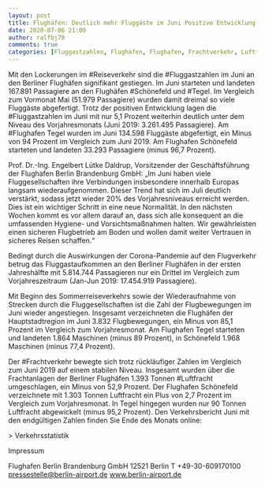 ```yaml
---
layout: post
title: Flughäfen: Deutlich mehr Fluggäste im Juni Positive Entwicklung des Flugverkehrs in der Hauptstadtregion, aus Berliner Flughäfen
date: 2020-07-06 21:00
author: ralfbj70
comments: true
categories: [Fluggastzahlen, Flughäfen, Flughafen, Frachtverkehr, Luftfracht, Reiseverkehr, Schönefeld, Tegel]
---
```

Mit den Lockerungen im #Reiseverkehr sind die #Fluggastzahlen im Juni an den Berliner Flughäfen signifikant gestiegen. Im Juni starteten und landeten 167.891 Passagiere an den Flughäfen #Schönefeld und #Tegel. Im Vergleich zum Vormonat Mai (51.979 Passagiere) wurden damit dreimal so viele Fluggäste abgefertigt. Trotz der positiven Entwicklung lagen die #Fluggastzahlen im Juni mit nur 5,1 Prozent weiterhin deutlich unter dem Niveau des Vorjahresmonats (Juni 2019: 3.261.495 Passagiere). Am #Flughafen Tegel wurden im Juni 134.598 Fluggäste abgefertigt, ein Minus von 94 Prozent im Vergleich zum Juni 2019. Am Flughafen Schönefeld starteten und landeten 33.293 Passagiere (minus 96,7 Prozent).

Prof. Dr.-Ing. Engelbert Lütke Daldrup, Vorsitzender der Geschäftsführung der Flughafen Berlin Brandenburg GmbH: „Im Juni haben viele Fluggesellschaften ihre Verbindungen insbesondere innerhalb Europas langsam wiederaufgenommen. Dieser Trend hat sich im Juli deutlich verstärkt, sodass jetzt wieder 20% des Vorjahresniveaus erreicht werden. Dies ist ein wichtiger Schritt in eine neue Normalität. In den nächsten Wochen kommt es vor allem darauf an, dass sich alle konsequent an die umfassenden Hygiene- und Vorsichtsmaßnahmen halten. Wir gewährleisten einen sicheren Flugbetrieb am Boden und wollen damit weiter Vertrauen in sicheres Reisen schaffen.“

Bedingt durch die Auswirkungen der Corona-Pandemie auf den Flugverkehr betrug das Fluggastaufkommen an den Berliner Flughäfen in der ersten Jahreshälfte mit 5.814.744 Passagieren nur ein Drittel im Vergleich zum Vorjahreszeitraum (Jan-Jun 2019: 17.454.919 Passagiere).

Mit Beginn des Sommerreiseverkehrs sowie der Wiederaufnahme von Strecken durch die Fluggesellschaften ist die Zahl der Flugbewegungen im Juni wieder angestiegen. Insgesamt verzeichneten die Flughäfen der Hauptstadtregion im Juni 3.832 Flugbewegungen, ein Minus von 85,1 Prozent im Vergleich zum Vorjahresmonat. Am Flughafen Tegel starteten und landeten 1.864 Maschinen (minus 89 Prozent), in Schönefeld 1.968 Maschinen (minus 77,4 Prozent).

Der #Frachtverkehr bewegte sich trotz rückläufiger Zahlen im Vergleich zum Juni 2019 auf einem stabilen Niveau. Insgesamt wurden über die Frachtanlagen der Berliner Flughäfen 1.393 Tonnen #Luftfracht umgeschlagen, ein Minus von 52,9 Prozent. Der Flughafen Schönefeld verzeichnete mit 1.303 Tonnen Luftfracht ein Plus von 2,7 Prozent im Vergleich zum Vorjahresmonat. In Tegel hingegen wurden nur 90 Tonnen Luftfracht abgewickelt (minus 95,2 Prozent).
Den Verkehrsbericht Juni mit den endgültigen Zahlen finden Sie Ende des Monats online:

&gt; Verkehrsstatistik

Impressum

Flughafen Berlin Brandenburg GmbH
12521 Berlin
T +49-30-609170100
pressestelle@berlin-airport.de
www.berlin-airport.de

